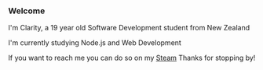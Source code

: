 ### Welcome 
I'm Clarity, a 19 year old Software Development student from New Zealand

I'm currently studying Node.js and Web Development

If you want to reach me you can do so on my [Steam](https://steamcommunity.com/id/ClarityNZ)
Thanks for stopping by!

<!--
**ClarityNZ/ClarityNZ** is a ✨ _special_ ✨ repository because its `README.md` (this file) appears on your GitHub profile.

Here are some ideas to get you started:

- 🔭 I’m currently working on ...
- 🌱 I’m currently learning ...
- 👯 I’m looking to collaborate on ...
- 🤔 I’m looking for help with ...
- 💬 Ask me about ...
- 📫 How to reach me: ...
- 😄 Pronouns: ...
- ⚡ Fun fact: ...
-->

